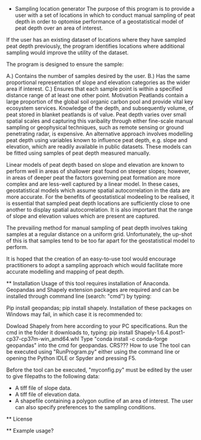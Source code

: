 * Sampling location generator
The purpose of this program is to provide a user with a set of locations in which to conduct manual sampling of peat depth in order to optomise performance of a geostatistical model of peat depth over an area of interest.

If the user has an existing dataset of locations where they have sampled peat depth previously, the program identifies locations where additional sampling would improve the utility of the dataset.

The program is designed to ensure the sample:

A.) Contains the number of samples desired by the user.
B.) Has the same proportional representation of slope and elevation categories as the wider area if interest.
C.) Ensures that each sample point is within a specified distance range of at least one other point.
Motivation
Peatlands contain a large proportion of the global soil organic carbon pool and provide vital key ecosystem services. Knowledge of the depth, and subsequently volume, of peat stored in blanket peatlands is of value. Peat depth varies over small spatial scales and capturing this varibality through either fine-scale manual sampling or geophysical techniques, such as remote sensing or ground penetrating radar, is expensive. An alternative approach involves modelling peat depth using variables known to influence peat depth, e.g. slope and elevation, which are readily available in public datasets. These models can be fitted using samples of peat depth measured manually.

Linear models of peat depth based on slope and elevation are known to perform well in areas of shallower peat found on steeper slopes; however, in areas of deeper peat the factors governing peat formation are more complex and are less-well captured by a linear model. In these cases, geostatistical models which assume spatial autocorrelation in the data are more accurate. For the benefits of geostatistical modeeling to be realised, it is essential that sampled peat depth locations are sufficiently close to one another to display spatial autocorrelation. It is also important that the range of slope and elevation values which are present are captured.

The prevailing method for manual sampling of peat depth involves taking samples at a regular distance on a uniform grid. Unfortunately, the up-shot of this is that samples tend to be too far apart for the geostatistical model to perform.

It is hoped that the creation of an easy-to-use tool would encourage practitioners to adopt a sampling approach which would facilitate more accurate modelling and mapping of peat depth.

** Installation
Usage of this tool requires installation of Anaconda.
Geopandas and Shapely extension packages are required and can be installed through command line (search: "cmd") by typing:

Pip install geopandas; pip install shapely.
Installation of these packages on Windows may fail, in which case it is recommended to:

Dowload Shapely from here according to your PC specifications.
Run the cmd in the folder it downloads to, typing: pip install Shapely-1.6.4.post1-cp37-cp37m-win_amd64.whl
Type "conda install -c conda-forge geopandas" into the cmd for geopandas.
CRS???
How to use
The tool can be executed using "RunProgram.py" either using the command line or opening the Python IDLE or Spyder and pressing F5.

Before the tool can be executed, "myconfig.py" must be edited by the user to give filepaths to the following data:

* A tiff file of slope data.
* A tiff file of elevation data.
* A shapefile containing a polygon outline of an area of interest. The user can also specify preferences to the sampling conditions.

** License

** Example usage?